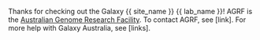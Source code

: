 Thanks for checking out the Galaxy {{ site_name }} {{ lab_name }}! AGRF is the [Australian Genome Research Facility](https://www.agrf.org.au/). To contact AGRF, see [link]. For more help with Galaxy Australia, see [links].
